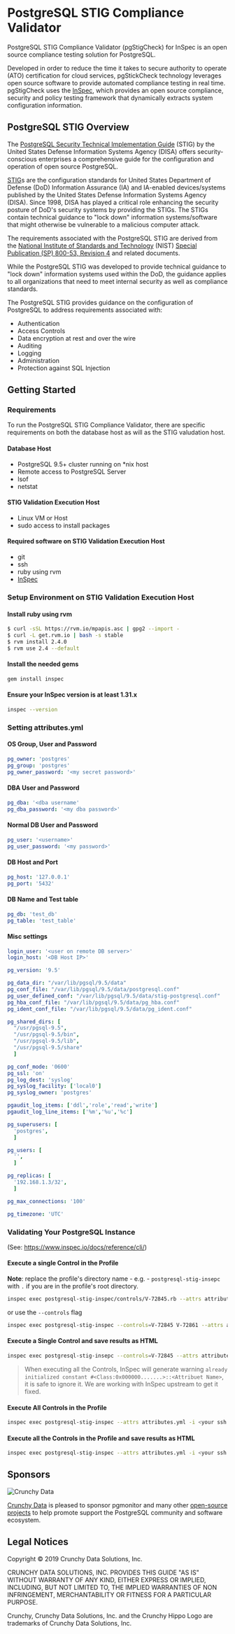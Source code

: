 # PostgreSQL STIG Compliance Validator

PostgreSQL STIG Compliance Validator (pgStigCheck) for InSpec is an open source compliance testing solution for PostgreSQL.

Developed in order to reduce the time it takes to secure authority to operate (ATO) certification for cloud services, pgStickCheck technology leverages open source software to provide automated compliance testing in real time.  pgStigCheck uses the [InSpec](https://github.com/chef/inspec), which provides an open source compliance, security and policy testing framework that dynamically extracts system configuration information.

## PostgreSQL STIG Overview

The [PostgreSQL Security Technical Implementation Guide](https://www.crunchydata.com/postgres-stig/PGSQL-STIG-9.5+.pdf) (STIG) by the United States Defense Information Systems Agency (DISA) offers security-conscious enterprises a comprehensive guide for the configuration and operation of open source PostgreSQL.

[STIG](https://en.wikipedia.org/wiki/Security_Technical_Implementation_Guide)s are the configuration standards for United States Department of Defense (DoD) Information Assurance (IA) and IA-enabled devices/systems published by the United States Defense Information Systems Agency (DISA). Since 1998, DISA has played a critical role enhancing the security posture of DoD's security systems by providing the STIGs. The STIGs contain technical guidance to "lock down" information systems/software that might otherwise be vulnerable to a malicious computer attack.

The requirements associated with the PostgreSQL STIG are derived from the [National Institute of Standards and Technology](https://en.wikipedia.org/wiki/National_Institute_of_Standards_and_Technology) (NIST) [Special Publication (SP) 800-53, Revision 4](https://en.wikipedia.org/wiki/NIST_Special_Publication_800-53) and related documents.

While the PostgreSQL STIG was developed to provide technical guidance to "lock down" information systems used within the DoD, the guidance applies to all organizations that need to meet internal security as well as compliance standards.

The PostgreSQL STIG provides guidance on the configuration of PostgreSQL to address requirements associated with:

- Authentication
- Access Controls
- Data encryption at rest and over the wire
- Auditing
- Logging
- Administration
- Protection against SQL Injection

## Getting Started

### Requirements

To run the PostgreSQL STIG Compliance Validator, there are specific requirements on both the database host as will as the STIG valudation host.

#### Database Host
- PostgreSQL 9.5+ cluster running on \*nix host
- Remote access to PostgreSQL Server
- lsof
- netstat

#### STIG Validation Execution Host
- Linux VM or Host
- sudo access to install packages

#### Required software on STIG Validation Execution Host
- git
- ssh
- ruby using rvm
- [InSpec](https://github.com/chef/inspec)

### Setup Environment on STIG Validation Execution Host
#### Install ruby using rvm
```sh
$ curl -sSL https://rvm.io/mpapis.asc | gpg2 --import -
$ curl -L get.rvm.io | bash -s stable
$ rvm install 2.4.0
$ rvm use 2.4 --default
```

#### Install the needed gems  
```sh
gem install inspec
```

#### Ensure your InSpec version is at least 1.31.x
```sh
inspec --version
```

### Setting attributes.yml

#### OS Group, User and Password
```yaml
pg_owner: 'postgres'
pg_group: 'postgres'
pg_owner_password: '<my secret password>'
```
#### DBA User and Password
```yaml
pg_dba: '<dba username'
pg_dba_password: '<my dba password>'
```
#### Normal DB User and Password
```yaml
pg_user: '<username>'
pg_user_password: '<my password>'
```
#### DB Host and Port
```yaml
pg_host: '127.0.0.1'
pg_port: '5432'
```
#### DB Name and Test table
```yaml
pg_db: 'test_db'
pg_table: 'test_table'
```

#### Misc settings
```yaml
login_user: '<user on remote DB server>'
login_host: '<DB Host IP>'

pg_version: '9.5'

pg_data_dir: "/var/lib/pgsql/9.5/data"
pg_conf_file: "/var/lib/pgsql/9.5/data/postgresql.conf"
pg_user_defined_conf: "/var/lib/pgsql/9.5/data/stig-postgresql.conf"
pg_hba_conf_file: "/var/lib/pgsql/9.5/data/pg_hba.conf"
pg_ident_conf_file: "/var/lib/pgsql/9.5/data/pg_ident.conf"

pg_shared_dirs: [
  "/usr/pgsql-9.5",
  "/usr/pgsql-9.5/bin",
  "/usr/pgsql-9.5/lib",
  "/usr/pgsql-9.5/share"
  ]

pg_conf_mode: '0600'
pg_ssl: 'on'
pg_log_dest: 'syslog'
pg_syslog_facility: ['local0']
pg_syslog_owner: 'postgres'

pgaudit_log_items: ['ddl','role','read','write']
pgaudit_log_line_items: ['%m','%u','%c']

pg_superusers: [
  'postgres',
  ]

pg_users: [
  '',
  ]

pg_replicas: [
  '192.168.1.3/32',
  ]

pg_max_connections: '100'

pg_timezone: 'UTC'

```


### Validating Your PostgreSQL Instance
(See: https://www.inspec.io/docs/reference/cli/)

#### Execute a single Control in the Profile
**Note**: replace the profile's directory name - e.g. - `postgresql-stig-insepc` with `.` if you are in the profile's root directory.
```sh
inspec exec postgresql-stig-inspec/controls/V-72845.rb --attrs attributes.yml -i <your ssh private key>  -t ssh://<user>@<db host>:<port>
```
or use the `--controls` flag
```sh
inspec exec postgresql-stig-inspec --controls=V-72845 V-72861 --attrs attributes.yml  -i <your ssh private key>  -t ssh://<user>@<db host>:<port>
```

#### Execute a Single Control and save results as HTML
```sh
inspec exec postgresql-stig-insepc --controls=V-72845 --attrs attributes.yml -i <your ssh private key> --sudo --sudo-options="-u postgres" -t ssh://<user>@<db host>:<port> | ./tools/ansi2html.sh --bg=dark > inspec-report.html
```

> When executing all the Controls, InSpec will generate warning ```already initialized constant #<Class:0x000000.......>::<Attribuet Name>```, it is safe to ignore it. We are working with InSpec upstream to get it fixed.

#### Execute All Controls in the Profile
```sh
inspec exec postgresql-stig-inspec --attrs attributes.yml -i <your ssh private key> --sudo --sudo-options="-u postgres"  -t ssh://<user>@<db host>:<port>
```

#### Execute all the Controls in the Profile and save results as HTML
```sh
inspec exec postgresql-stig-inspec --attrs attributes.yml -i <your ssh private key> --sudo --sudo-options="-u postgres" -t ssh://<user>@<db host>:<port> | ./tools/ansi2html.sh --bg=dark > inspec-report.html
```

## Sponsors

![Crunchy Data](hugo/static/images/crunchy_logo.png)

[Crunchy Data](https://www.crunchydata.com/) is pleased to sponsor pgmonitor and many other [open-source projects](https://github.com/CrunchyData/) to help promote support the PostgreSQL community and software ecosystem.

## Legal Notices

Copyright © 2019 Crunchy Data Solutions, Inc.

CRUNCHY DATA SOLUTIONS, INC. PROVIDES THIS GUIDE "AS IS" WITHOUT WARRANTY OF ANY KIND, EITHER EXPRESS OR IMPLIED, INCLUDING, BUT NOT LIMITED TO, THE IMPLIED WARRANTIES OF NON INFRINGEMENT, MERCHANTABILITY OR FITNESS FOR A PARTICULAR PURPOSE.

Crunchy, Crunchy Data Solutions, Inc. and the Crunchy Hippo Logo are trademarks of Crunchy Data Solutions, Inc.
